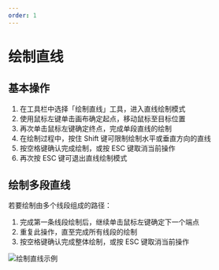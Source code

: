 ```yaml
---
order: 1
---
```

# 绘制直线

## 基本操作

1. 在工具栏中选择「绘制直线」工具，进入直线绘制模式
2. 使用鼠标左键单击画布确定起点，移动鼠标至目标位置
3. 再次单击鼠标左键确定终点，完成单段直线的绘制
4. 在绘制过程中，按住 Shift 键可限制绘制水平或垂直方向的直线
5. 按空格键确认完成绘制，或按 ESC 键取消当前操作
6. 再次按 ESC 键可退出直线绘制模式

## 绘制多段直线

若要绘制由多个线段组成的路径：

1. 完成第一条线段绘制后，继续单击鼠标左键确定下一个端点
2. 重复此操作，直至完成所有线段的绘制
3. 按空格键确认完成整体绘制，或按 ESC 键取消当前操作

![绘制直线示例](/assets/usage/draw_line.gif)